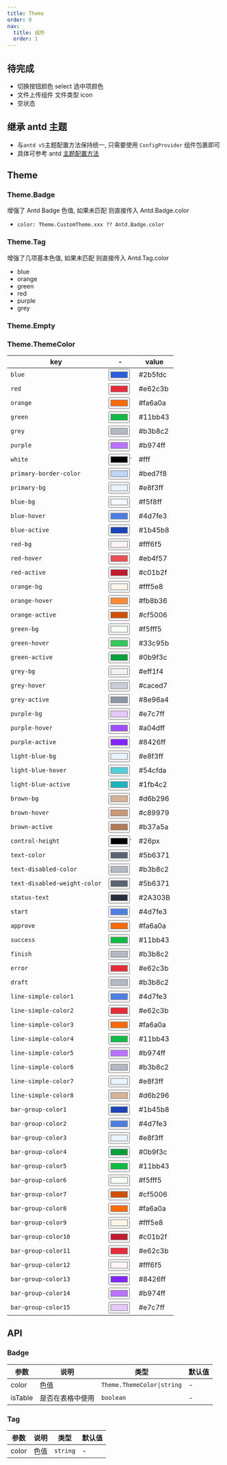 ```yaml
---
title: Theme
order: 0
nav:
  title: 组件
  order: 1
---
```


## 待完成

- 切换按钮颜色 select 选中项颜色
- 文件上传组件 文件类型 icon
- 空状态

## 继承 antd 主题

- 与`antd v5`主题配置方法保持统一, 只需要使用 `ConfigProvider` 组件包裹即可
- 具体可参考 antd [主题配置方法](https://ant-design.antgroup.com/docs/react/customize-theme-cn)

<code src="./demo/index.tsx"></code>

## Theme

### Theme.Badge

增强了 Antd Badge 色值, 如果未匹配 则直接传入 Antd.Badge.color

- `color: Theme.CustomTheme.xxx ?? Antd.Badge.color`

<code src='./demo/badge.tsx'></code>

### Theme.Tag

增强了几项基本色值, 如果未匹配 则直接传入 Antd.Tag.color

- blue
- orange
- green
- red
- purple
- grey

<code src='./demo/tag.tsx'></code>

### Theme.Empty

<code src='./demo/empty.tsx'></code>

### Theme.ThemeColor

| key                          | -                                      | value   |
| ---------------------------- | -------------------------------------- | ------- |
| `blue`                       | <input type="color" value="#2b5fdc" /> | #2b5fdc |
| `red`                        | <input type="color" value="#e62c3b" /> | #e62c3b |
| `orange`                     | <input type="color" value="#fa6a0a" /> | #fa6a0a |
| `green`                      | <input type="color" value="#11bb43" /> | #11bb43 |
| `grey`                       | <input type="color" value="#b3b8c2" /> | #b3b8c2 |
| `purple`                     | <input type="color" value="#b974ff" /> | #b974ff |
| `white`                      | <input type="color" value="#fff" />`   | #fff    |
| `primary-border-color`       | <input type="color" value="#bed7f8" /> | #bed7f8 |
| `primary-bg`                 | <input type="color" value="#e8f3ff" /> | #e8f3ff |
| `blue-bg`                    | <input type="color" value="#f5f8ff" /> | #f5f8ff |
| `blue-hover`                 | <input type="color" value="#4d7fe3" /> | #4d7fe3 |
| `blue-active`                | <input type="color" value="#1b45b8" /> | #1b45b8 |
| `red-bg`                     | <input type="color" value="#fff6f5" /> | #fff6f5 |
| `red-hover`                  | <input type="color" value="#eb4f57" /> | #eb4f57 |
| `red-active`                 | <input type="color" value="#c01b2f" /> | #c01b2f |
| `orange-bg`                  | <input type="color" value="#fff5e8" /> | #fff5e8 |
| `orange-hover`               | <input type="color" value="#fb8b36" /> | #fb8b36 |
| `orange-active`              | <input type="color" value="#cf5006" /> | #cf5006 |
| `green-bg`                   | <input type="color" value="#f5fff5" /> | #f5fff5 |
| `green-hover`                | <input type="color" value="#33c95b" /> | #33c95b |
| `green-active`               | <input type="color" value="#0b9f3c" /> | #0b9f3c |
| `grey-bg`                    | <input type="color" value="#eff1f4" /> | #eff1f4 |
| `grey-hover`                 | <input type="color" value="#caced7" /> | #caced7 |
| `grey-active`                | <input type="color" value="#8e96a4" /> | #8e96a4 |
| `purple-bg`                  | <input type="color" value="#e7c7ff" /> | #e7c7ff |
| `purple-hover`               | <input type="color" value="#a04dff" /> | #a04dff |
| `purple-active`              | <input type="color" value="#8426ff" /> | #8426ff |
| `light-blue-bg`              | <input type="color" value="#e8f3ff" /> | #e8f3ff |
| `light-blue-hover`           | <input type="color" value="#54cfda" /> | #54cfda |
| `light-blue-active`          | <input type="color" value="#1fb4c2" /> | #1fb4c2 |
| `brown-bg`                   | <input type="color" value="#d6b296" /> | #d6b296 |
| `brown-hover`                | <input type="color" value="#c89979" /> | #c89979 |
| `brown-active`               | <input type="color" value="#b37a5a" /> | #b37a5a |
| `control-height`             | <input type="color" value="#26px" />`  | #26px   |
| `text-color`                 | <input type="color" value="#5b6371" /> | #5b6371 |
| `text-disabled-color`        | <input type="color" value="#b3b8c2" /> | #b3b8c2 |
| `text-disabled-weight-color` | <input type="color" value="#5b6371" /> | #5b6371 |
| `status-text`                | <input type="color" value="#2A303B" /> | #2A303B |
| `start`                      | <input type="color" value="#4d7fe3" /> | #4d7fe3 |
| `approve`                    | <input type="color" value="#fa6a0a" /> | #fa6a0a |
| `success`                    | <input type="color" value="#11bb43" /> | #11bb43 |
| `finish`                     | <input type="color" value="#b3b8c2" /> | #b3b8c2 |
| `error`                      | <input type="color" value="#e62c3b" /> | #e62c3b |
| `draft`                      | <input type="color" value="#b3b8c2" /> | #b3b8c2 |
| `line-simple-color1`         | <input type="color" value="#4d7fe3" /> | #4d7fe3 |
| `line-simple-color2`         | <input type="color" value="#e62c3b" /> | #e62c3b |
| `line-simple-color3`         | <input type="color" value="#fa6a0a" /> | #fa6a0a |
| `line-simple-color4`         | <input type="color" value="#11bb43" /> | #11bb43 |
| `line-simple-color5`         | <input type="color" value="#b974ff" /> | #b974ff |
| `line-simple-color6`         | <input type="color" value="#b3b8c2" /> | #b3b8c2 |
| `line-simple-color7`         | <input type="color" value="#e8f3ff" /> | #e8f3ff |
| `line-simple-color8`         | <input type="color" value="#d6b296" /> | #d6b296 |
| `bar-group-color1`           | <input type="color" value="#1b45b8" /> | #1b45b8 |
| `bar-group-color2`           | <input type="color" value="#4d7fe3" /> | #4d7fe3 |
| `bar-group-color3`           | <input type="color" value="#e8f3ff" /> | #e8f3ff |
| `bar-group-color4`           | <input type="color" value="#0b9f3c" /> | #0b9f3c |
| `bar-group-color5`           | <input type="color" value="#11bb43" /> | #11bb43 |
| `bar-group-color6`           | <input type="color" value="#f5fff5" /> | #f5fff5 |
| `bar-group-color7`           | <input type="color" value="#cf5006" /> | #cf5006 |
| `bar-group-color8`           | <input type="color" value="#fa6a0a" /> | #fa6a0a |
| `bar-group-color9`           | <input type="color" value="#fff5e8" /> | #fff5e8 |
| `bar-group-color10`          | <input type="color" value="#c01b2f" /> | #c01b2f |
| `bar-group-color11`          | <input type="color" value="#e62c3b" /> | #e62c3b |
| `bar-group-color12`          | <input type="color" value="#fff6f5" /> | #fff6f5 |
| `bar-group-color13`          | <input type="color" value="#8426ff" /> | #8426ff |
| `bar-group-color14`          | <input type="color" value="#b974ff" /> | #b974ff |
| `bar-group-color15`          | <input type="color" value="#e7c7ff" /> | #e7c7ff |

## API

### Badge

| 参数    | 说明             | 类型                       | 默认值 |
| ------- | ---------------- | -------------------------- | ------ |
| color   | 色值             | `Theme.ThemeColor\|string` | -      |
| isTable | 是否在表格中使用 | `boolean`                  | -      |

### Tag

| 参数  | 说明 | 类型     | 默认值 |
| ----- | ---- | -------- | ------ |
| color | 色值 | `string` | -      |
